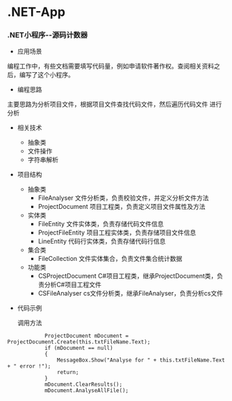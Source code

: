 # .NET-App

### .NET小程序--源码计数器

- 应用场景

编程工作中，有些文档需要填写代码量，例如申请软件著作权。查阅相关资料之后，编写了这个小程序。

- 编程思路

主要思路为分析项目文件，根据项目文件查找代码文件，然后遍历代码文件
进行分析

- 相关技术
	- 抽象类
	- 文件操作
	- 字符串解析

- 项目结构
	- 抽象类
		- FileAnalyser 文件分析类，负责校验文件，并定义分析文件方法
		- ProjectDocument 项目工程类，负责定义项目文件属性及方法
	- 实体类
		- FileEntity 文件实体类，负责存储代码文件信息
		- ProjectFileEntity 项目工程实体类，负责存储项目文件信息
		- LineEntity 代码行实体类，负责存储代码行信息
	- 集合类
		- FileCollection 文件实体集合，负责文件集合统计数据
	- 功能类
		- CSProjectDocument C#项目工程类，继承ProjectDocument类，负责分析C#项目工程文件
		- CSFileAnalyser cs文件分析类，继承FileAnalyser，负责分析cs文件

- 代码示例
	
	调用方法
```
            ProjectDocument mDocument = ProjectDocument.Create(this.txtFileName.Text);
            if (mDocument == null)
            {
                MessageBox.Show("Analyse for " + this.txtFileName.Text + " error !");
                return;
            }
            mDocument.ClearResults();
            mDocument.AnalyseAllFile();
```
